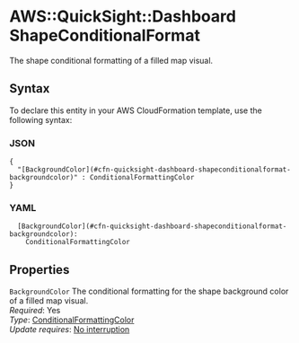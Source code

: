 # AWS::QuickSight::Dashboard ShapeConditionalFormat<a name="aws-properties-quicksight-dashboard-shapeconditionalformat"></a>

The shape conditional formatting of a filled map visual\.

## Syntax<a name="aws-properties-quicksight-dashboard-shapeconditionalformat-syntax"></a>

To declare this entity in your AWS CloudFormation template, use the following syntax:

### JSON<a name="aws-properties-quicksight-dashboard-shapeconditionalformat-syntax.json"></a>

```
{
  "[BackgroundColor](#cfn-quicksight-dashboard-shapeconditionalformat-backgroundcolor)" : ConditionalFormattingColor
}
```

### YAML<a name="aws-properties-quicksight-dashboard-shapeconditionalformat-syntax.yaml"></a>

```
  [BackgroundColor](#cfn-quicksight-dashboard-shapeconditionalformat-backgroundcolor): 
    ConditionalFormattingColor
```

## Properties<a name="aws-properties-quicksight-dashboard-shapeconditionalformat-properties"></a>

`BackgroundColor`  <a name="cfn-quicksight-dashboard-shapeconditionalformat-backgroundcolor"></a>
The conditional formatting for the shape background color of a filled map visual\.  
*Required*: Yes  
*Type*: [ConditionalFormattingColor](aws-properties-quicksight-dashboard-conditionalformattingcolor.md)  
*Update requires*: [No interruption](https://docs.aws.amazon.com/AWSCloudFormation/latest/UserGuide/using-cfn-updating-stacks-update-behaviors.html#update-no-interrupt)